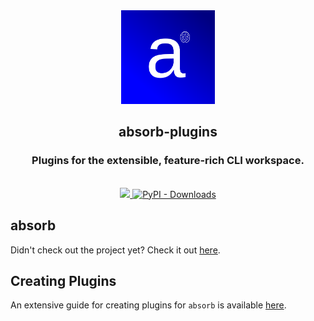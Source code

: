 <div align="center">
<img src = "static/logo.png" width = "150" height = "150">
<h2>absorb-plugins</h2>
<h3>Plugins for the extensible, feature-rich CLI workspace.</h3>
<br>
<a href = "https://pypi.org/project/absorb/">
<img src = "https://img.shields.io/pypi/v/absorb.svg">
</a>
<a href = "https://pypi.org/project/absorb/">
<img alt="PyPI - Downloads" src="https://img.shields.io/pypi/dm/absorb?color=%23000fff">
</a>
</div>

## absorb

Didn't check out the project yet? Check it out [here](https://github.com/burntcarrot/absorb/).

## Creating Plugins

An extensive guide for creating plugins for `absorb` is available [here](https://github.com/burntcarrot/absorb-plugins/guide.md).
